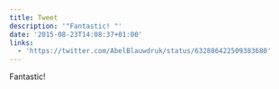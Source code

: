```yaml
---
title: Tweet
description: '"Fantastic! "'
date: '2015-08-23T14:08:37+01:00'
links:
  - 'https://twitter.com/AbelBlauwdruk/status/632886422509383680'
---
```

Fantastic! 
